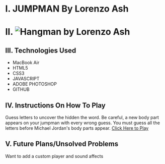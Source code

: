 # I. JUMPMAN By Lorenzo Ash

#   II. ![Hangman by Lorenzo Ash](https://i.imgur.com/gAlmymk.png)

##  III. Technologies Used

* MacBook Air 
* HTML5
* CSS3
* JAVASCRIPT
* ADOBE PHOTOSHOP
* GITHUB

## IV. Instructions On How To Play
Guess letters to uncover the hidden the word. Be careful, a new body part appears on your jumpman with every wrong guess. You must guess all the letters before Michael Jordan's body parts appear. [Click Here to Play](https://lorenzoash.github.io/hangmangame/) 

## V. Future Plans/Unsolved Problems
Want to add a custom player and sound affects

